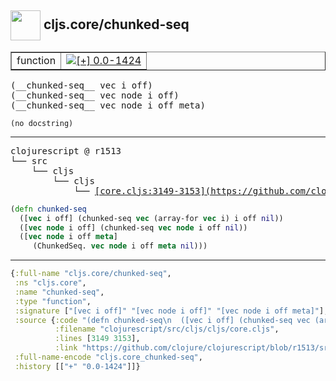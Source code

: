 ## <img width="48px" valign="middle" src="http://i.imgur.com/Hi20huC.png"> cljs.core/chunked-seq

 <table border="1">
<tr>
<td>function</td>
<td><a href="https://github.com/cljsinfo/api-refs/tree/0.0-1424"><img valign="middle" alt="[+] 0.0-1424" src="https://img.shields.io/badge/+-0.0--1424-lightgrey.svg"></a> </td>
</tr>
</table>

 <samp>
(__chunked-seq__ vec i off)<br>
(__chunked-seq__ vec node i off)<br>
(__chunked-seq__ vec node i off meta)<br>
</samp>

```
(no docstring)
```

---

 <pre>
clojurescript @ r1513
└── src
    └── cljs
        └── cljs
            └── <ins>[core.cljs:3149-3153](https://github.com/clojure/clojurescript/blob/r1513/src/cljs/cljs/core.cljs#L3149-L3153)</ins>
</pre>

```clj
(defn chunked-seq
  ([vec i off] (chunked-seq vec (array-for vec i) i off nil))
  ([vec node i off] (chunked-seq vec node i off nil))
  ([vec node i off meta]
     (ChunkedSeq. vec node i off meta nil)))
```


---

```clj
{:full-name "cljs.core/chunked-seq",
 :ns "cljs.core",
 :name "chunked-seq",
 :type "function",
 :signature ["[vec i off]" "[vec node i off]" "[vec node i off meta]"],
 :source {:code "(defn chunked-seq\n  ([vec i off] (chunked-seq vec (array-for vec i) i off nil))\n  ([vec node i off] (chunked-seq vec node i off nil))\n  ([vec node i off meta]\n     (ChunkedSeq. vec node i off meta nil)))",
          :filename "clojurescript/src/cljs/cljs/core.cljs",
          :lines [3149 3153],
          :link "https://github.com/clojure/clojurescript/blob/r1513/src/cljs/cljs/core.cljs#L3149-L3153"},
 :full-name-encode "cljs.core_chunked-seq",
 :history [["+" "0.0-1424"]]}

```
